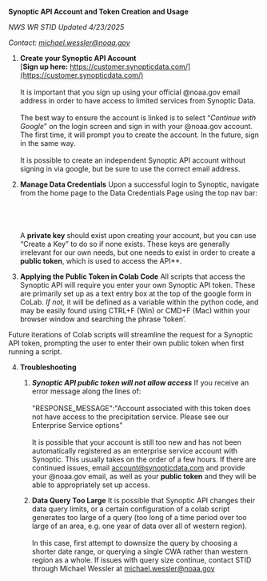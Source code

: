 **Synoptic API Account and Token Creation and Usage**

_NWS WR STID Updated 4/23/2025_

_Contact:_ [_michael.wessler@noaa.gov_](mailto:michael.wessler@noaa.gov)

1. **Create your Synoptic API Account**  
    [**Sign up here:** https://customer.synopticdata.com/](https://customer.synopticdata.com/)  
    <br/>It is important that you sign up using your official @noaa.gov email address in order to have access to limited services from Synoptic Data.  
    <br/>The best way to ensure the account is linked is to select “_Continue with Google_” on the login screen and sign in with your @noaa.gov account. The first time, it will prompt you to create the account. In the future, sign in the same way.  
    <br/>It is possible to create an independent Synoptic API account without signing in via google, but be sure to use the correct email address.  

2. **Manage Data Credentials** Upon a successful login to Synoptic, navigate from the home page to the Data Credentials Page using the top nav bar:  
    <br/><br/><br/><br/>A **private key** should exist upon creating your account, but you can use “Create a Key” to do so if none exists. These keys are generally irrelevant for our own needs, but one needs to exist in order to create a **public token**, which is used to access the API**.  

3. **Applying the Public Token in Colab Code** All scripts that access the Synoptic API will require you enter your own Synoptic API token. These are primarily set up as a text entry box at the top of the google form in CoLab. _If not,_ it will be defined as a variable within the python code, and may be easily found using CTRL+F (Win) or CMD+F (Mac) within your browser window and searching the phrase ‘token’.  

Future iterations of Colab scripts will streamline the request for a Synoptic API token, prompting the user to enter their own public token when first running a script.  

4. **Troubleshooting**
    1. **_Synoptic API public token will not allow access_** If you receive an error message along the lines of:  
        <br/>"RESPONSE_MESSAGE":"Account associated with this token does not have access to the precipitation service. Please see our Enterprise Service options”  
        <br/>It is possible that your account is still too new and has not been automatically registered as an enterprise service account with Synoptic. This usually takes on the order of a few hours. If there are continued issues, email [account@synopticdata.com](mailto:account@synopticdata.com) and provide your @noaa.gov email, as well as your **public token** and they will be able to appropriately set up access.  

    2. **Data Query Too Large** It is possible that Synoptic API changes their data query limits, or a certain configuration of a colab script generates too large of a query (too long of a time period over too large of an area, e.g. one year of data over all of western region).  
        <br/>In this case, first attempt to downsize the query by choosing a shorter date range, or querying a single CWA rather than western region as a whole. If issues with query size continue, contact STID through Michael Wessler at [michael.wessler@noaa.gov](mailto:michael.wessler@noaa.gov)